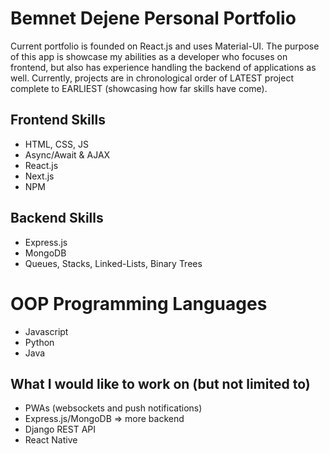 # Bemnet Dejene Personal Portfolio

Current portfolio is founded on React.js and uses Material-UI. The purpose of this app is showcase my abilities as a developer who focuses on frontend, but also has experience handling the backend of applications as well. Currently, projects are in chronological order of LATEST project complete to EARLIEST (showcasing how far skills have come).


## Frontend Skills
- HTML, CSS, JS
- Async/Await & AJAX
- React.js
- Next.js
- NPM

## Backend Skills
- Express.js
- MongoDB
- Queues, Stacks, Linked-Lists, Binary Trees


# OOP Programming Languages
- Javascript 
- Python
- Java


## What I would like to work on (but not limited to)
- PWAs (websockets and push notifications)
- Express.js/MongoDB => more backend
- Django REST API
- React Native
